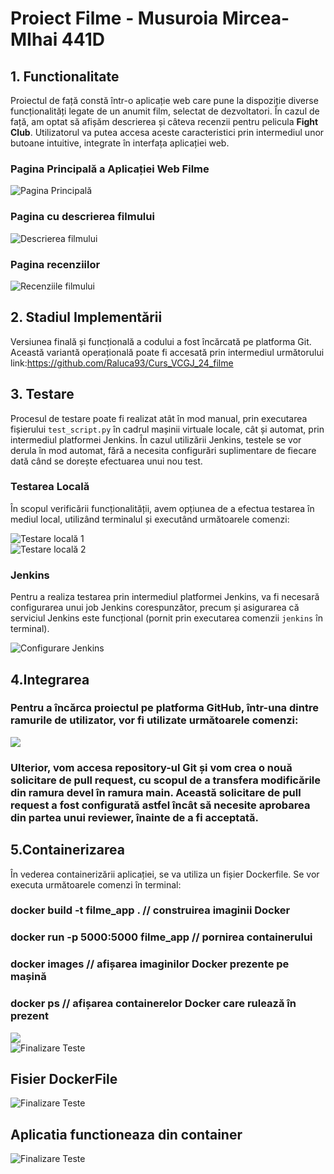 <!DOCTYPE html>
<html lang="en">
<head>
    <meta charset="UTF-8">
</head>
<body>

<h1>Proiect Filme - Musuroia Mircea-MIhai 441D</h1>

<h2>1. Functionalitate</h2>

<p>Proiectul de față constă într-o aplicație web care pune la dispoziție diverse funcționalități legate de un anumit film, selectat de dezvoltatori. În cazul de față, am optat să afișăm descrierea și câteva recenzii pentru pelicula <strong>Fight Club</strong>. Utilizatorul va putea accesa aceste caracteristici prin intermediul unor butoane intuitive, integrate în interfața aplicației web.</p>

<h3>Pagina Principală a Aplicației Web Filme</h3>
    <img src="https://i.imgur.com/qEY317h.jpg" alt="Pagina Principală">

<h3>Pagina cu descrierea filmului</h3>
<div class="screenshot">
    <img src="https://i.imgur.com/1RemabQ.jpg" alt="Descrierea filmului">
</div>

<h3>Pagina recenziilor</h3>
<div class="screenshot">
    <img src="https://i.imgur.com/u7Eh1h3.jpg" alt="Recenziile filmului">
</div>

<h2>2. Stadiul Implementării</h2>

<p>Versiunea finală și funcțională a codului a fost încărcată pe platforma Git. Această variantă operațională poate fi accesată prin intermediul următorului link:<a href="https://github.com/Raluca93/Curs_VCGJ_24_filme">https://github.com/Raluca93/Curs_VCGJ_24_filme</a></p>

<h2>3. Testare</h2>

<p>Procesul de testare poate fi realizat atât în mod manual, prin executarea fișierului <code>test_script.py</code> în cadrul mașinii virtuale locale, cât și automat, prin intermediul platformei Jenkins. În cazul utilizării Jenkins, testele se vor derula în mod automat, fără a necesita configurări suplimentare de fiecare dată când se dorește efectuarea unui nou test.</p>

<h3>Testarea Locală</h3>
<p>În scopul verificării funcționalității, avem opțiunea de a efectua testarea în mediul local, utilizând terminalul și executând următoarele comenzi:</p>
<div class="screenshot">
    <img src="https://i.imgur.com/yIThFjx.jpg" alt="Testare locală 1">
</div>
<div class="screenshot">
    <img src="https://i.imgur.com/5xIlsd9.jpg" alt="Testare locală 2">
</div>

<h3>Jenkins</h3>
<p>Pentru a realiza testarea prin intermediul platformei Jenkins, va fi necesară configurarea unui job Jenkins corespunzător, precum și asigurarea că serviciul Jenkins este funcțional (pornit prin executarea comenzii <code>jenkins</code> în terminal).</p>

<div class="screenshot">
    <img src="https://i.imgur.com/u1hPVDX.jpg" alt="Configurare Jenkins">
</div>
<h2>4.Integrarea</h2>
<h3>Pentru a încărca proiectul pe platforma GitHub, într-una dintre ramurile de utilizator, vor fi utilizate următoarele comenzi:</h3>
<div class="screenshot">
    <img src="https://i.imgur.com/zXExcXs.png">
</div>
<h3>Ulterior, vom accesa repository-ul Git și vom crea o nouă solicitare de pull request, cu scopul de a transfera modificările din ramura devel în ramura main. Această solicitare de pull request a fost configurată astfel încât să necesite aprobarea din partea unui reviewer, înainte de a fi acceptată.</h3>
<h2>5.Containerizarea</h2>
În vederea containerizării aplicației, se va utiliza un fișier Dockerfile. Se vor executa următoarele comenzi în terminal:
<h3>docker build -t filme_app . // construirea imaginii Docker</h3>
<h3>docker run -p 5000:5000 filme_app // pornirea containerului</h3>
<h3>docker images // afișarea imaginilor Docker prezente pe mașină</h3>
<h3>docker ps // afișarea containerelor Docker care rulează în prezent</h3>
<div class="screenshot">
    <img src="https://i.imgur.com/CCkwepL.jpg">
</div>
<div class="screenshot">
    <img src="https://i.imgur.com/jzXtUtw.jpg" alt="Finalizare Teste">
</div>
<h2>Fisier DockerFile</h2>
<div class="screenshot">
    <img src="https://i.imgur.com/VC1RS2F.jpg" alt="Finalizare Teste">
</div>
<h2></h2>
<h2>Aplicatia functioneaza din container</h2>
<div class="screenshot">
    <img src="https://i.imgur.com/fD8aZvb.jpg" alt="Finalizare Teste">
</div>
